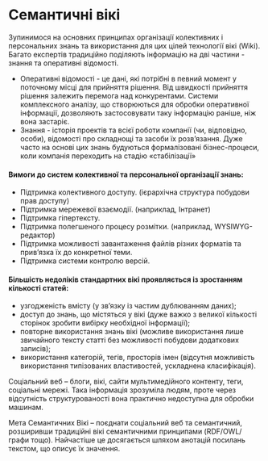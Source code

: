 # Семантичні вікі
Зупинимося на основних принципах організації колективних і персональних знань та використання для цих цілей технології вікі (Wiki).
Багато експертів традиційно поділяють інформацію на дві частини - знання та оперативні відомості.
+ Оперативні відомості - це дані, які потрібні в певний момент у поточному місці для прийняття рішення. Від швидкості прийняття рішення залежить перемога над конкурентами. Системи комплексного аналізу, що створюються для обробки оперативної інформації, дозволяють застосовувати таку інформацію раніше, ніж вона застаріє.
+ Знання - історія проектів та всієї роботи компанії (чи, відповідно, особи), відомості про складнощі та засоби їх розв’язання. Дуже часто на основі цих знань будуються формалізовані бізнес-процеси, коли компанія переходить на стадію «стабілізації»

#### Вимоги до систем колективної та персональної організації знань:
-	Підтримка колективного доступу. (ієрархічна структура побудови прав доступу)
-	Підтримка мережевої взаємодії. (наприклад, Інтранет)
-	Підтримка гіпертексту.
-	Підтримка полегшеного процесу розмітки. (наприклад, WYSIWYG-редактор)
-	Підтримка можливості завантаження файлів різних форматів та прив’язка їх до конкретної теми.
-	Підтримка системи контролю версій.

#### Більшість недоліків стандартних вікі проявляється із зростанням кількості статей:
 -	узгодженість вмісту (у зв’язку із частим дублюванням даних);
 -	доступ до знань, що містяться у вікі (дуже важко з великої кількості сторінок зробити вибірку необхідної інформації);
-	повторне використання знань вікі (можливе використання лише звичайного тексту статті без можливості побудови додаткових записів);
-	використання категорій, тегів, просторів імен (відсутня можливість використання типізованих властивостей, ускладнена класифікація).

Соціальний веб – блоги, вікі, сайти мультимедійного контенту, теги, соціальні мережі. Така інформація зрозуміла людям, проте через відсутність структурованості вона практично недоступна для обробки машинам.

Мета Семантичних Вікі – поєднати соціальний веб та семантичний, розширивши традиційні вікі семантичними принципами (RDF/OWL/графи тощо). Найчастіше це досягається шляхом анотацій посилань текстом, що описує їх значення.

